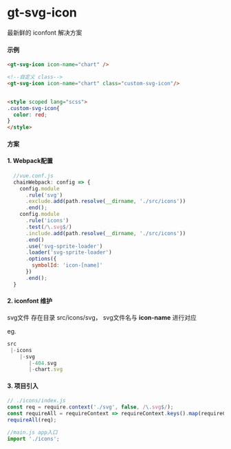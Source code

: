 gt-svg-icon
===
最新鲜的 iconfont 解决方案

#### 示例

```html
<gt-svg-icon icon-name="chart" />
```

```html
<!--自定义 class-->
<gt-svg-icon icon-name="chart" class="custom-svg-icon"/>


<style scoped lang="scss">
.custom-svg-icon{
  color: red;
}
</style>

```

#### 方案

#### 1. Webpack配置
```javascript
  //vue.conf.js
  chainWebpack: config => {
    config.module
      .rule('svg')
      .exclude.add(path.resolve(__dirname, './src/icons'))
      .end();
    config.module
      .rule('icons')
      .test(/\.svg$/)
      .include.add(path.resolve(__dirname, './src/icons'))
      .end()
      .use('svg-sprite-loader')
      .loader('svg-sprite-loader')
      .options({
        symbolId: 'icon-[name]'
      })
      .end();
  }
```

#### 2. iconfont 维护
svg文件 存在目录 src/icons/svg， svg文件名与 **icon-name** 进行对应

eg.

```javascript
src
 |-icons
    |-svg
       |-404.svg
       |-chart.svg
```

#### 3. 项目引入
```javascript
// ./icons/index.js
const req = require.context('./svg', false, /\.svg$/);
const requireAll = requireContext => requireContext.keys().map(requireContext);
requireAll(req);
```
```javascript
//main.js app入口
import './icons';
```